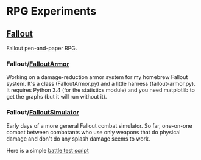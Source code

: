 # RPG Experiments

## [Fallout](https://github.com/athornton/rpgexperiments/tree/master/Fallout)

Fallout pen-and-paper RPG.

### Fallout/[FalloutArmor](https://github.com/athornton/rpgexperiments/tree/master/Fallout/FalloutArmor)

Working on a damage-reduction armor system for my homebrew Fallout
system.  It's a class (FalloutArmor.py) and a little harness
(fallout-armor.py).  It requires Python 3.4 (for the statistics module)
and you need matplotlib to get the graphs (but it will run without it).

### Fallout/[FalloutSimulator](https://github.com/athornton/rpgexperiments/tree/master/Fallout/FalloutSimulator)

Early days of a more general Fallout combat simulator.  So far,
one-on-one combat between combatants who use only weapons that do
physical damage and don't do any splash damage seems to work.

Here is a simple [battle test script](https://github.com/athornton/rpgexperiments/tree/master/Fallout/testbattle.py)


